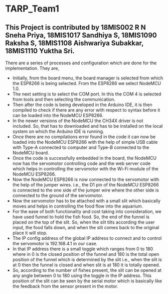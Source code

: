 # TARP_Team1


## This Project is contributed by 18MIS002 R N Sneha Priya, 18MIS1017 Sandhiya S, 18MIS1090 Raksha S, 18MIS1108 Aishwariya Subakkar, 18MIS1110 Yuktha Sri. 

There are a series of processes and configuration which are done for the implementation. They are,
- Initially, from the board menu, the board manager is selected from which the ESP8266 is being selected. From the ESP8266 we select NodeMCU 1.0.
- The next setting is to select the COM port. In this the COM 4 is selected from tools and then selecting the communication.
- Then after the code is being developed in the Arduino IDE, it is then compiled to check if there are any error with respect to syntax before it can be loaded into the NodeMCU ESP8266.
- In the newer versions of the NodeMCU the CH34X driver is not included. So, that has to downloaded and has to be installed on the local system on which the Arduino IDE is running.
- Once there are no compilations error found in the code it can now be loaded into the NodeMCU ESP8266 with the help of simple USB cable with Type-A connected to computer and Type-B connected to the NodeMCU board.
- Once the code is successfully embedded in the board, the NodeMCU now has the servomotor controlling code and the web server code which helps in controlling the servomotor with the Wi-Fi module of the NodeMCU ESP8266.
- Now the NodeMCU ESP8266 is now connected to the servomotor with the help of the jumper wires. i.e., the D1 pin of the NodeMCU ESP8266 is connected to the one side of the jumper wire where the other side is connected to the ground of the servomotor.
- Now the servomotor has to be attached with a small slit which basically moves and helps in controlling the food flow into the aquarium. 
- For the ease of both functionality and cost taking into consideration, we have used funnel to hold the fish food. So, the end of the funnel is placed on the top of the slit. So, when the slit tilts according the user input, the food falls down, and when the slit comes back to the original place it will stop. 
- The IP config address of the global IP address to connect and to control the servomotor is 192.168.4.1 in our case. 
- In that IP address there is a small toggle which ranges from 0 to 180 where in 0 is the closed position of the funnel and 180 is the total open position of the funnel which is determined by the slit i.e., when the slit is at 0 then the funnel is closed and when slit is at 180 it is totally opened. 
- So, according to the number of fishes present, the slit can be opened at any angle between 0 to 180 using the toggle in the IP address. This position of the slit can be seen by the serial motor which is basically like the feedback from the sensor present in the motor.

